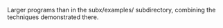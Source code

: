 Larger programs than in the subx/examples/ subdirectory, combining the
techniques demonstrated there.
